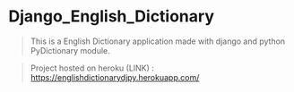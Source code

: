 # Django_English_Dictionary

> This is a English Dictionary application made with django and python PyDictionary module.

> Project hosted on heroku (LINK) : https://englishdictionarydjpy.herokuapp.com/
